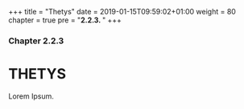 +++
title = "Thetys"
date = 2019-01-15T09:59:02+01:00
weight = 80
chapter = true
pre = "<b>2.2.3. </b>"
+++

### Chapter 2.2.3

# THETYS

Lorem Ipsum.
